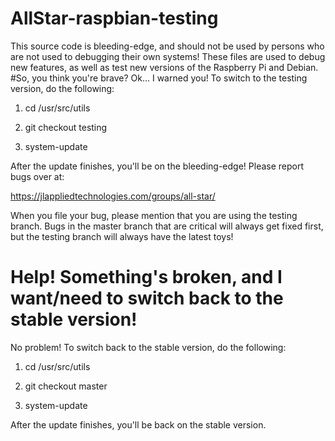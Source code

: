 # AllStar-raspbian-testing
This source code is bleeding-edge, and should not be used by persons who are not used to debugging their own systems!
These files are used to debug new features, as well as test new versions of the Raspberry Pi and Debian.
#So, you think you're brave?
Ok... I warned you!
To switch to the testing version, do the following:

1. cd /usr/src/utils

2. git checkout testing

3. system-update

After the update finishes, you'll be on the bleeding-edge!
Please report bugs over at:

https://jlappliedtechnologies.com/groups/all-star/

When you file your bug, please mention that you are using the testing branch. Bugs in the master branch that are critical will always get
fixed first, but the testing branch will always have the latest toys!
# Help! Something's broken, and I want/need to switch back to the stable version!
No problem!
To switch back to the stable version, do the following:

1. cd /usr/src/utils

2. git checkout master

3. system-update

After the update finishes, you'll be back on the stable version.

